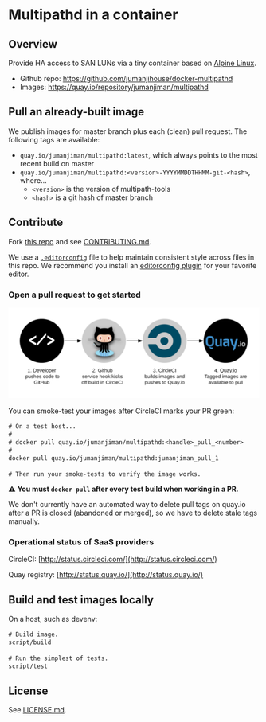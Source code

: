 Multipathd in a container
=========================

Overview
--------

Provide HA access to SAN LUNs via a tiny container
based on [Alpine Linux](https://www.alpinelinux.org/).

* Github repo: https://github.com/jumanjihouse/docker-multipathd
* Images: https://quay.io/repository/jumanjiman/multipathd


Pull an already-built image
---------------------------

We publish images for master branch plus each (clean) pull request.
The following tags are available:

* `quay.io/jumanjiman/multipathd:latest`, which always points to the most recent build on master
* `quay.io/jumanjiman/multipathd:<version>-YYYYMMDDTHHMM-git-<hash>`, where...
   - `<version>` is the version of multipath-tools
   - `<hash>` is a git hash of master branch


Contribute
----------

Fork [this repo](https://github.com/jumanjihouse/docker-multipathd)
and see [CONTRIBUTING.md](CONTRIBUTING.md).

We use a [`.editorconfig`](.editorconfig) file to help maintain
consistent style across files in this repo. We recommend you install
an [editorconfig plugin](http://editorconfig.org/#download) for
your favorite editor.


### Open a pull request to get started

![simplified workflow](assets/docker_workflow.png)

You can smoke-test your images after CircleCI marks your PR green:

    # On a test host...
    #
    # docker pull quay.io/jumanjiman/multipathd:<handle>_pull_<number>
    #
    docker pull quay.io/jumanjiman/multipathd:jumanjiman_pull_1

    # Then run your smoke-tests to verify the image works.

:warning: **You must `docker pull` after every test build when working in a PR.**

We don't currently have an automated way to delete pull tags on quay.io
after a PR is closed (abandoned or merged), so we have to delete stale tags
manually.


### Operational status of SaaS providers

CircleCI: [http://status.circleci.com/](http://status.circleci.com/)

Quay registry: [http://status.quay.io/](http://status.quay.io/)


Build and test images locally
-----------------------------

On a host, such as devenv:

    # Build image.
    script/build

    # Run the simplest of tests.
    script/test


License
-------

See [LICENSE.md](LICENSE.md).
